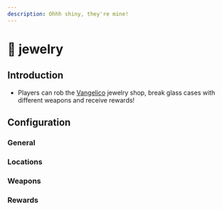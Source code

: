 ```yaml
---
description: Ohhh shiny, they're mine!
---
```


# 💎 jewelry

## Introduction

* Players can rob the [Vangelico](https://gta.fandom.com/wiki/Vangelico) jewelry shop, break glass cases with different weapons and receive rewards!

## Configuration

### General


### Locations



### Weapons



### Rewards

